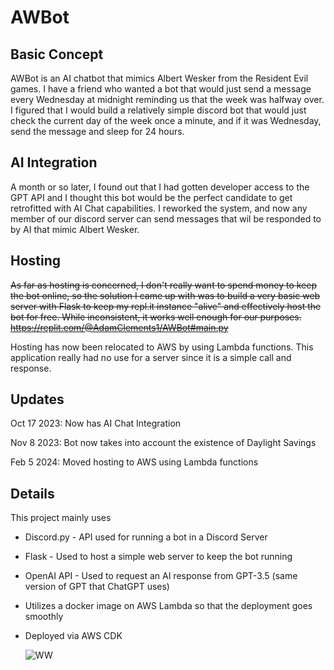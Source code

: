 # AWBot

## Basic Concept
AWBot is an AI chatbot that mimics Albert Wesker from the Resident Evil games. I have a friend who wanted a bot that would just send a message every Wednesday at midnight reminding us that the week was halfway over. I figured that I would build a relatively simple discord bot that would just check the current day of the week once a minute, and if it was Wednesday, send the message and sleep for 24 hours.

## AI Integration
A month or so later, I found out that I had gotten developer access to the GPT API and I thought this bot would be the perfect candidate to get retrofitted with AI Chat capabilities. I reworked the system, and now any member of our discord server can send messages that wil be responded to by AI that mimic Albert Wesker.

## Hosting
~~As far as hosting is concerned, I don't really want to spend money to keep the bot online, so the solution I came up with was to build a very basic web server with Flask to keep my repl.it instance "alive" and effectively host the bot for free. While inconsistent, it works well enough for our purposes. https://replit.com/@AdamClements1/AWBot#main.py~~

Hosting has now been relocated to AWS by using Lambda functions. This application really had no use for a server since it is a simple call and response.

## Updates
Oct 17 2023: Now has AI Chat Integration

Nov 8 2023: Bot now takes into account the existence of Daylight Savings

Feb 5 2024: Moved hosting to AWS using Lambda functions

## Details
This project mainly uses
- Discord.py - API used for running a bot in a Discord Server
- Flask - Used to host a simple web server to keep the bot running
- OpenAI API - Used to request an AI response from GPT-3.5 (same version of GPT that ChatGPT uses)
- Utilizes a docker image on AWS Lambda so that the deployment goes smoothly
- Deployed via AWS CDK

  ![WW](https://github.com/AdamClements3/AWBot/assets/12504752/f04b7737-e39d-462c-a2bc-70e089b4ec84)
